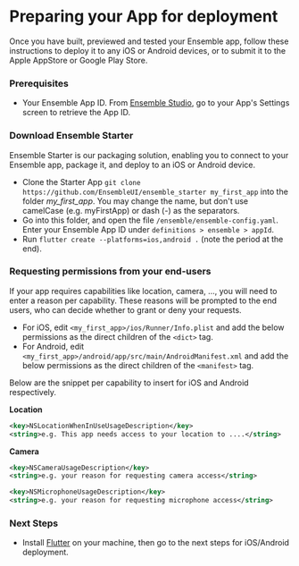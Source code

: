 # Preparing your App for deployment

Once you have built, previewed and tested your Ensemble app, follow these instructions to deploy it to any iOS or Android devices, or to submit it to the Apple AppStore or Google Play Store.

### Prerequisites
* Your Ensemble App ID. From [Ensemble Studio](https://studio.ensembleui.com), go to your App's Settings screen to retrieve the App ID.

### Download Ensemble Starter
Ensemble Starter is our packaging solution, enabling you to connect to your Ensemble app, package it, and deploy to an iOS or Android device.   
* Clone the Starter App `git clone https://github.com/EnsembleUI/ensemble_starter my_first_app` into the folder *my_first_app*. You may change the name, but don't use camelCase (e.g. myFirstApp) or dash (-) as the separators.
* Go into this folder, and open the file `/ensemble/ensemble-config.yaml`. Enter your Ensemble App ID under `definitions > ensemble > appId`.
* Run `flutter create --platforms=ios,android .` (note the period at the end).

### Requesting permissions from your end-users
If your app requires capabilities like location, camera, ..., you will need to enter a reason per capability. These reasons will be prompted to the end users, who can decide whether to grant or deny your requests.
* For iOS, edit `<my_first_app>/ios/Runner/Info.plist` and add the below permissions as the direct children of the `<dict>` tag.
* For Android, edit `<my_first_app>/android/app/src/main/AndroidManifest.xml` and add the below permissions as the direct children of the `<manifest>` tag.

Below are the snippet per capability to insert for iOS and Android respectively.

**Location**
```xml
<key>NSLocationWhenInUseUsageDescription</key>
<string>e.g. This app needs access to your location to ....</string>
```

**Camera**
```xml
<key>NSCameraUsageDescription</key>
<string>e.g. your reason for requesting camera access</string>

<key>NSMicrophoneUsageDescription</key>
<string>e.g. your reason for requesting microphone access</string>
```

### Next Steps
* Install [Flutter](https://docs.flutter.dev/get-started/install) on your machine, then go to the next steps for iOS/Android deployment.


